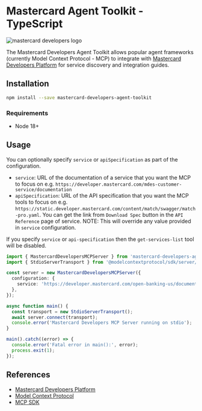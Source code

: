 # Mastercard Agent Toolkit - TypeScript

<picture>
  <source media="(prefers-color-scheme: dark)" srcset="https://developer.mastercard.com/_/_/src/global/assets/svg/mcdev-logo-dark.svg">
  <img src="https://developer.mastercard.com/_/_/src/global/assets/svg/mcdev-logo-light.svg" alt="mastercard developers logo">
</picture>

The Mastercard Developers Agent Toolkit allows popular agent frameworks (currently Model Context Protocol - MCP) to integrate with [Mastercard Developers Platform](https://developer.mastercard.com) for service discovery and integration guides.

## Installation

```bash
npm install --save mastercard-developers-agent-toolkit
```

### Requirements

- Node 18+

## Usage

You can optionally specify `service` or `apiSpecification` as part of the configuration.

- `service`: URL of the documentation of a service that you want the MCP to focus on e.g. `https://developer.mastercard.com/mdes-customer-service/documentation`
- `apiSpecification`: URL of the API specification that you want the MCP tools to focus on e.g. `https://static.developer.mastercard.com/content/match/swagger/match-pro.yaml`. You can get the link from `Download Spec` button in the `API Reference` page of service.
  NOTE: This will override any value provided in `service` configuration.

If you specify `service` or `api-specification` then the `get-services-list` tool will be disabled.

```typescript
import { MastercardDevelopersMCPServer } from 'mastercard-developers-agent-toolkit/mcp';
import { StdioServerTransport } from '@modelcontextprotocol/sdk/server/stdio.js';

const server = new MastercardDevelopersMCPServer({
  configuration: {
    service: 'https://developer.mastercard.com/open-banking-us/documentation',
  },
});

async function main() {
  const transport = new StdioServerTransport();
  await server.connect(transport);
  console.error('Mastercard Developers MCP Server running on stdio');
}

main().catch((error) => {
  console.error('Fatal error in main():', error);
  process.exit(1);
});
```

## References

- [Mastercard Developers Platform](https://developer.mastercard.com/)
- [Model Context Protocol](https://modelcontextprotocol.io/)
- [MCP SDK](https://github.com/modelcontextprotocol/sdk)
